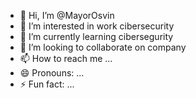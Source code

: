 - 👋 Hi, I’m @MayorOsvin
- 👀 I’m interested in work cibersecurity
- 🌱 I’m currently learning cibersegurity
- 💞️ I’m looking to collaborate on company
- 📫 How to reach me ...
- 😄 Pronouns: ...
- ⚡ Fun fact: ...

<!---
MayorOsvin/MayorOsvin is a ✨ special ✨ repository because its `README.md` (this file) appears on your GitHub profile.
You can click the Preview link to take a look at your changes.
--->
